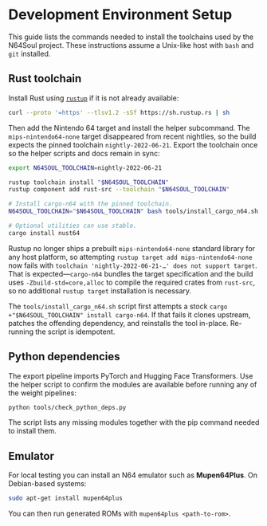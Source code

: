 # Development Environment Setup

This guide lists the commands needed to install the toolchains used by the
N64Soul project. These instructions assume a Unix-like host with `bash` and
`git` installed.

## Rust toolchain

Install Rust using [`rustup`](https://rustup.rs/) if it is not already available:

```bash
curl --proto '=https' --tlsv1.2 -sSf https://sh.rustup.rs | sh
```

Then add the Nintendo 64 target and install the helper subcommand. The
`mips-nintendo64-none` target disappeared from recent nightlies, so the build
expects the pinned toolchain `nightly-2022-06-21`. Export the toolchain once so
the helper scripts and docs remain in sync:

```bash
export N64SOUL_TOOLCHAIN=nightly-2022-06-21

rustup toolchain install "$N64SOUL_TOOLCHAIN"
rustup component add rust-src --toolchain "$N64SOUL_TOOLCHAIN"

# Install cargo-n64 with the pinned toolchain.
N64SOUL_TOOLCHAIN="$N64SOUL_TOOLCHAIN" bash tools/install_cargo_n64.sh

# Optional utilities can use stable.
cargo install nust64
```

Rustup no longer ships a prebuilt `mips-nintendo64-none` standard library for any
host platform, so attempting `rustup target add mips-nintendo64-none` now fails
with `toolchain 'nightly-2022-06-21-…' does not support target`. That is
expected—`cargo-n64` bundles the target specification and the build uses
`-Zbuild-std=core,alloc` to compile the required crates from `rust-src`, so no
additional `rustup target` installation is necessary.

The `tools/install_cargo_n64.sh` script first attempts a stock
`cargo +"$N64SOUL_TOOLCHAIN" install cargo-n64`. If that fails it clones upstream,
patches the offending dependency, and reinstalls the tool in-place.
Re-running the script is idempotent.

## Python dependencies

The export pipeline imports PyTorch and Hugging Face Transformers. Use the helper
script to confirm the modules are available before running any of the weight
pipelines:

```bash
python tools/check_python_deps.py
```

The script lists any missing modules together with the pip command needed to
install them.

## Emulator

For local testing you can install an N64 emulator such as **Mupen64Plus**. On
Debian-based systems:

```bash
sudo apt-get install mupen64plus
```

You can then run generated ROMs with `mupen64plus <path-to-rom>`.
